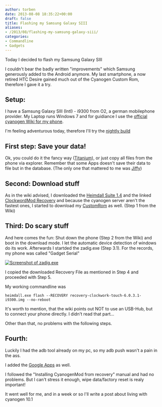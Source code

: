 ```yaml
---
author: torben
date: 2013-08-08 18:35:22+00:00
draft: false
title: Flashing my Samsung Galaxy SIII
aliases: 
- /2013/08/flashing-my-samsung-galaxy-siii/
categories:
- Commandline
- Gadgets
---
```


Today I decided to flash my Samsung Galaxy SIII

I couldn't bear the badly written "improvements" which Samsung generously added to the Android anymore. My last smartphone, a now retired HTC Desire gained much out of the Cyanogen Custom Rom, therefore I gave it a try.


## Setup:


I have a Samsung Galaxy SIII (Intl) - i9300 from O2, a german mobilephone provider. My Laptop runs Windows 7 and for guidiance I use the [official cyanogen Wiki for my phone](http://wiki.cyanogenmod.org/w/Install_CM_for_i9300).

I'm feeling adventurous today, therefore I'll try the [nightly build](http://download.cyanogenmod.org/?device=i9300&type=)


## First step: Save your data!


Ok, you could do it the fancy way ([Titanium](https://play.google.com/store/apps/details?id=com.keramidas.TitaniumBackup&hl=de)), or just copy all files from the phone via explorer. Remember that some Apps doesn't save their data to file but in the database. (The only one that mattered to me was [Jiffy](https://play.google.com/store/apps/details?id=com.nordicusability.jiffy&hl=de))


## Second: Download stuff


As in the wiki advised, I downloaded the [Heimdall Suite 1.4](http://www.glassechidna.com.au/products/heimdall/) and the linked [ClockwordMod Recovery](http://download2.clockworkmod.com/recoveries/recovery-clockwork-touch-6.0.3.1-i9300.img) and because the cyanogen server aren't the fastest ones, I started to download my [CustomRom](cm-10.1-20130807-NIGHTLY-i9300.zip) as well. (Step 1 from the Wiki)


## Third: Do scary stuff


And here comes the fun: Shut down the phone (Step 2 from the Wiki) and boot in the download mode. I let the automatic device detection of windows do its work. Afterwards I startded the zadig.exe (Step 3.1). For the records, my phone was called "Gadget Serial"

[![Screenshot of zadig.exe](/images/2013-08-08-flashing-my-samsung-galaxy-siii/zadig-300x170.png)
](/images/2013-08-08-flashing-my-samsung-galaxy-siii/zadig.png)

I copied the downloaded Recovery File as mentioned in Step 4 and proceeded with Step 5.

My working commandline was

    
    heimdall.exe flash --RECOVERY recovery-clockwork-touch-6.0.3.1-i9300.img --no-reboot


It's worth to mention, that the wiki points out NOT to use an USB-Hub, but to connect your phone directly. I didn't read that part...

Other than that, no problems with the following steps.


## Fourth:


Luckily I had the adb tool already on my pc, so my adb push wasn't a pain in the ass.

I added the [Google Apps](http://goo.im/gapps) as well.

I followed the "Installing CyanogenMod from recovery" manual and had no problems. But I can't stress it enough, wipe data/factory reset is realy important!

It went well for me, and in a week or so I'll write a post about living with cyanogen 10.1
